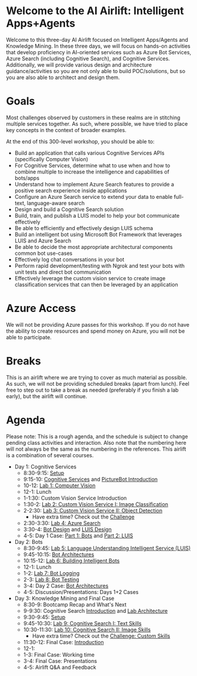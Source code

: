 # Welcome to the AI Airlift: Intelligent Apps+Agents

Welcome to this three-day AI Airlift focused on Intelligent Apps/Agents and Knowledge Mining. In these three days, we will focus on hands-on activities that develop proficiency in AI-oriented services such as Azure Bot Services, Azure Search (including Cognitive Search), and Cognitive Services. Additionally, we will provide various design and architecture guidance/activities so you are not only able to build POC/solutions, but so you are also able to architect and design them.  

# Goals

Most challenges observed by customers in these realms are in stitching multiple services together. As such, where possible, we have tried to place key concepts in the context of broader examples. 

At the end of this 300-level workshop, you should be able to:

- Build an application that calls various Cognitive Services APIs (specifically Computer Vision)
- For Cognitive Services, determine what to use when and how to combine multiple to increase the intelligence and capabilities of bots/apps 
- Understand how to implement Azure Search features to provide a positive search experience inside applications
- Configure an Azure Search service to extend your data to enable full-text, language-aware search
- Design and build a Cognitive Search solution
- Build, train, and publish a LUIS model to help your bot communicate effectively
- Be able to efficiently and effectively design LUIS schema
- Build an intelligent bot using Microsoft Bot Framework that leverages LUIS and Azure Search
- Be able to decide the most appropriate architectural components common bot use-cases
- Effectively log chat conversations in your bot
- Perform rapid development/testing with Ngrok and test your bots with unit tests and direct bot communication
- Effectively leverage the custom vision service to create image classification services that can then be leveraged by an application

# Azure Access
We will not be providing Azure passes for this workshop. If you do not have the ability to create resources and spend money on Azure, you will not be able to participate.

# Breaks

This is an airlift where we are trying to cover as much material as possible. As such, we will not be providing scheduled breaks (apart from lunch). Feel free to step out to take a break as needed (preferably if you finish a lab early), but the airlift will continue.  


# Agenda

Please note: This is a rough agenda, and the schedule is subject to change pending class activities and interaction. Also note that the numbering here will not always be the same as the numbering in the references. This airlift is a combination of several courses.

- Day 1: Cognitive Services
  - 8:30-9:15: [Setup](https://github.com/Azure/LearnAI-Bootcamp/blob/master/lab01.1-computer_vision/1_Setup.md)
  - 9:15-10: [Cognitive Services](https://github.com/Azure/LearnAI-DesigningandArchitectingIntelligentAgents/blob/master/05-cognitive_services/1_session.ipynb) and [PictureBot Introduction](https://github.com/Azure/LearnAI-Bootcamp/blob/master/lab01.1-computer_vision/0_README.md)
  - 10-12: [Lab 1: Computer Vision](https://github.com/Azure/LearnAI-Bootcamp/blob/master/lab01.1-computer_vision/0_README.md)
  - 12-1: Lunch
  - 1-1:30: Custom Vision Service Introduction
  - 1:30-2: [Lab 2: Custom Vision Service I: Image Classification](https://github.com/Azure/LearnAI-Bootcamp/blob/master/lab01.2_customvision01/0_README.md)
  - 2-2:30: [Lab 3: Custom Vision Service II: Object Detection](https://github.com/Azure/LearnAI-Bootcamp/blob/master/lab01.3_customvision02/0_README.md)
    - Have extra time? Check out the [Challenge](https://github.com/Azure/LearnAI-Bootcamp/blob/master/lab01.4_customvision03/0_README.md)
  - 2:30-3:30: [Lab 4: Azure Search](https://github.com/Azure/LearnAI-Bootcamp/blob/master/lab02.1-azure_search/0_README.md)
  - 3:30-4: [Bot Design](https://github.com/Azure/LearnAI-DesigningandArchitectingIntelligentAgents/blob/master/02-bot_design/1_session.ipynb) and [LUIS Design](https://github.com/Azure/LearnAI-DesigningandArchitectingIntelligentAgents/blob/master/03-luis/1_session.ipynb)
  - 4-5: Day 1 Case: [Part 1: Bots](https://github.com/Azure/LearnAI-DesigningandArchitectingIntelligentAgents/blob/master/02-bot_design/2_activity.md) and [Part 2: LUIS](https://github.com/Azure/LearnAI-DesigningandArchitectingIntelligentAgents/blob/master/03-luis/2_activity.md)
- Day 2: Bots
  - 8:30-9:45: [Lab 5: Language Understanding Intelligent Service (LUIS)](https://github.com/Azure/LearnAI-Bootcamp/blob/master/lab01.5-luis/0_README.md)
  - 9:45-10:15: [Bot Architectures](https://github.com/Azure/LearnAI-DesigningandArchitectingIntelligentAgents/blob/master/04-architectures/1_session.ipynb)
  - 10:15-12: [Lab 6: Building Intelligent Bots](https://github.com/Azure/LearnAI-Bootcamp/blob/master/lab02.2-building_bots/0_README.md)
  - 12-1: Lunch
  - 1-2:  [Lab 7: Bot Logging](https://github.com/Azure/LearnAI-Bootcamp/blob/master/lab02.3-logging_chat_conversations/0_README.md)
  - 2-3: [Lab 8: Bot Testing](https://github.com/Azure/LearnAI-Bootcamp/tree/master/lab02.4-testing_bots)
  - 3-4: Day 2 Case: [Bot Architectures](https://github.com/Azure/LearnAI-DesigningandArchitectingIntelligentAgents/blob/master/04-architectures/2_activity.md)
  - 4-5: Discussion/Presentations: Days 1+2 Cases
- Day 3: Knowledge Mining and Final Case
  - 8:30-9: Bootcamp Recap and What's Next
  - 9-9:30: Cognitive Search [Introduction](https://github.com/Azure/LearnAI-Cognitive-Search/blob/master/01-Introduction.md) and [Lab Architecture](https://github.com/Azure/LearnAI-Cognitive-Search/blob/master/02-Solution-Architecture.md)
  - 9:30-9:45: [Setup](https://github.com/Azure/LearnAI-Cognitive-Search/blob/master/03-Environment-Creation.md)
  - 9:45-10:30: [Lab 9: Cognitive Search I: Text Skills](https://github.com/Azure/LearnAI-Cognitive-Search/blob/master/04-Lab-1-Text-Skills.md)
  - 10:30-11:30: [Lab 10: Cognitive Search II: Image Skills](https://github.com/Azure/LearnAI-Cognitive-Search/blob/master/05-Lab-2-Image-Skills.md)
    - Have extra time? Check out the [Challenge: Custom Skills](https://github.com/Azure/LearnAI-Cognitive-Search/blob/master/06-Lab-3-Custom-Skills.md)
  - 11:30-12: Final Case: [Introduction](./final_case.md)
  - 12-1:
  - 1-3: Final Case: Working time
  - 3-4: Final Case: Presentations
  - 4-5: Airlift Q&A and Feedback



[lab-cogsrvc-301]: https://aka.ms/LearnAI-EmergingAIDevBootcamp-cogsrvc-301
[lab-cogsrvc-321]: https://aka.ms/LearnAI-EmergingAIDevBootcamp-cogsrvc-321
[lab-cogsrvc-322]: https://aka.ms/LearnAI-EmergingAIDevBootcamp-cogsrvc-322
[lab-cogsrvc-323]: https://aka.ms/LearnAI-EmergingAIDevBootcamp-cogsrvc-323
[lab-cogsrvc-341]: https://aka.ms/LearnAI-EmergingAIDevBootcamp-cogsrvc-341
[lab-azsearch-301]: https://aka.ms/LearnAI-EmergingAIDevBootcamp-azsearch-301
[lab-intelbot-301]: https://aka.ms/LearnAI-EmergingAIDevBootcamp-intelbot-301
[lab-intelbot-311]: https://aka.ms/LearnAI-EmergingAIDevBootcamp-intelbot-311
[lab-intelbot-321]:https://aka.ms/LearnAI-EmergingAIDevBootcamp-intelbot-321


